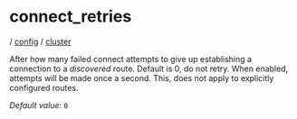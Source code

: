 # connect_retries

/ [config](/ref/config/index.md) / [cluster](/ref/config/config/cluster/index.md) 

After how many failed connect attempts to give up establishing a connection to a *discovered* route. Default is 0, do not retry.
When enabled, attempts will be made once a second. This, does not apply to explicitly configured routes.

*Default value*: `0`
